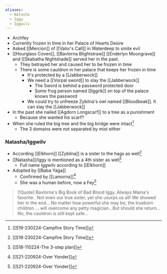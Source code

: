 ```yaml
---
aliases:
  - Natasha
  - Iggy
  - Iggwilv
---
```

- Archfey
- Currently frozen in time in her Palace of Hearts Desire
- Asked [[Mercion]] of [[Valor's Call]] in Waterdeep to smite evil
- [[Hourglass Coven]], [[Bavlorna Blightstraw]] [[Enderlyn Moongrave]] and [[Skabatha Nightshade]] served her in the past.
	- They betrayed her and caused her to be frozen in time
	- There is some cauldron in her palace that keeps her frozen in time
		- It's protected by a [[Jabberwock]]
		- We need a [[Vorpal sword]] to slay the [[Jabberwock]]
			- The Sword is behind a password protected door
			- Some frog person named [[Iggrik]] on top of the palace knows the password
		- We could try to unfreeze Zybilna's owl named [[Bloodbeak]]. It can slay the [[Jabberwock]]
- In the past she nailed [[Agdorn Longscarf]] to a tree as a punishment
	- Because she wanted his scarf?
- When she ruled the big tree and the big bridge were intact[^s19]
	- The 3 domains were not separated by mist either


### Natasha/Iggwilv
- According [[Elkhorn]] [[Zybilna]] is a sister to the hags as well[^s19]
- [[Natasha]]/Iggy is mentioned as a 4th sister as well[^s18]
	- Full name Iggwilv according to [[Elkhorn]]
- Adopted by [[Baba Yaga]]
	- Confirmed by [[Lamorna]][^S21]
	- She was a human before, now a Fey[^s21]

> [!Quote] Bavlorna's Big Book of Bad Blood
> Iggy..Always Mama's favorite.. Not even our true sister, yet she usurps us all! We showed her in the end... No matter how powerful she may be, the trueborn children ... will overcome any petty magician...But should she return... No, the cauldron is still kept safe...

[^s19]: [[S19-230224-Campfire Story Time]]
[^s18]: [[S18-110224-The 3-step plan]]
[^S21]: [[S21-220924-Over Yonder]]